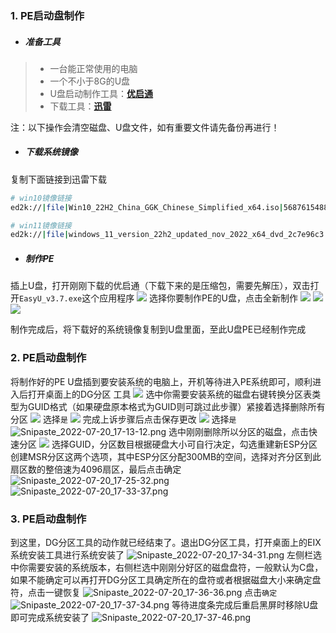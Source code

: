 ### 1. PE启动盘制作 

- ##### 准备工具
>*  一台能正常使用的电脑
>* 一个不小于8G的U盘
>*   U盘启动制作工具：[**优启通**](https://www.123pan.com/s/TktA-Jgvyv)
>* 下载工具：[**迅雷**](https://www.xunlei.com/)

  注：以下操作会清空磁盘、U盘文件，如有重要文件请先备份再进行！
- ##### 下载系统镜像
复制下面链接到迅雷下载
```bash
# win10镜像链接
ed2k://|file|Win10_22H2_China_GGK_Chinese_Simplified_x64.iso|5687615488|937058F92F1EE4B5B4FCD1450C5AF212|/
```
```bash
# win11镜像链接
ed2k://|file|windows_11_version_22h2_updated_nov_2022_x64_dvd_2c7e96c3.iso|5673539584|EB8FF2B481BB6AFE71B2784C6485733B|/
```
- ##### 制作PE
插上U盘，打开刚刚下载的优启通（下载下来的是压缩包，需要先解压），双击打开`EasyU_v3.7.exe`这个应用程序
![](https://img1.imgtp.com/2022/12/14/ZadbwsS8.png)
选择你要制作PE的U盘，点击全新制作
![](https://img1.imgtp.com/2022/12/14/ZadbwsS8.png)
![](https://img1.imgtp.com/2022/12/14/NHkdhxDH.png)
![](https://img1.imgtp.com/2022/12/14/R9JaGq2M.png)

制作完成后，将下载好的系统镜像复制到U盘里面，至此U盘PE已经制作完成
### 2. PE启动盘制作 
将制作好的PE U盘插到要安装系统的电脑上，开机等待进入PE系统即可，顺利进入后打开桌面上的DG分区
工具
![](https://img1.imgtp.com/2022/12/14/AQYnklZb.png)
选中你需要安装系统的磁盘右键转换分区表类型为GUID格式（如果硬盘原本格式为GUID则可跳过此步骤）紧接着选择删除所有分区
![](https://img1.imgtp.com/2022/12/14/WsPUSNLE.png)
选择`是`
![](https://img1.imgtp.com/2022/12/14/5Q2QQW0K.png)
完成上诉步骤后点击保存更改
![](https://img1.imgtp.com/2022/12/14/OdL5IjQr.png)
选择`是`
![Snipaste_2022-07-20_17-13-12.png](https://img1.imgtp.com/2022/12/14/Zk05Yk74.png)
选中刚刚删除所以分区的磁盘，点击快速分区
![](https://img1.imgtp.com/2022/12/14/9KVyW6HT.png)
选择GUID，分区数目根据硬盘大小可自行决定，勾选重建新ESP分区创建MSR分区这两个选项，其中ESP分区分配300MB的空间，选择对齐分区到此扇区数的整倍速为4096扇区，最后点击确定
![Snipaste_2022-07-20_17-25-32.png](https://img1.imgtp.com/2022/12/14/ekN9amSH.png)
![Snipaste_2022-07-20_17-33-37.png](https://img1.imgtp.com/2022/12/14/ZgV7Mg9N.png)
### 3. PE启动盘制作 
到这里，DG分区工具的动作就已经结束了。退出DG分区工具，打开桌面上的EIX系统安装工具进行系统安装了
![Snipaste_2022-07-20_17-34-31.png](https://img1.imgtp.com/2022/12/14/i7RXb5Yh.png)
左侧栏选中你需要安装的系统版本，右侧栏选中刚刚分好区的磁盘盘符，一般默认为C盘，如果不能确定可以再打开DG分区工具确定所在的盘符或者根据磁盘大小来确定盘符，点击一键恢复
![Snipaste_2022-07-20_17-36-36.png](https://img1.imgtp.com/2022/12/14/oJL5xcS5.png)
点击`确定`
![Snipaste_2022-07-20_17-37-34.png](https://img1.imgtp.com/2022/12/14/LnN3eTNg.png)
等待进度条完成后重启黑屏时移除U盘即可完成系统安装了
![Snipaste_2022-07-20_17-37-46.png](https://img1.imgtp.com/2022/12/14/Fw8HeAKu.png)





